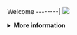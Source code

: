Welcome
--------|
![](https://media.tenor.com/iVCiM9W7cvYAAAAd/welcome.gif)

<details>
  <summary><b>More information</b></summary>

#### ★ Social Accounts ★
<a href="https://www.facebook.com/100013275378835"><img src="https://raw.githubusercontent.com/Dumai-991/Dumai-991/main/Image/images.png" alt="alt text" width="75" height="75"></a>
```
git clone https://github.com/Shishigami-X/Temp-Email
cd Temp-Email
git pull
```
* **Untuk Jalankan Script Bisa DiKetik :(To run the script, you can type:)**
* ```python main.py```

* **Untuk Stop Script Tekan : (To Stop Script Press :)**
* ```CTRL + Z```

** JANGAN LUPA KASIH BINTANG **

** DON'T FORGET TO GIVE STARS **
</details>
